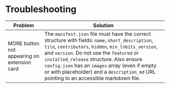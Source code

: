 # Troubleshooting

| Problem | Solution |
|---------|----------|
| MORE button not appearing on extension card | The `manifest.json` file must have the correct structure with fields: `name`, `short_description`, `tile`, `contributors`, `hidden`, `min_lnbits_version`, and `version`. Do not use the `featured` or `installed_release` structure. Also ensure `config.json` has an `images` array (even if empty or with placeholder) and a `description_md` URL pointing to an accessible markdown file. |
